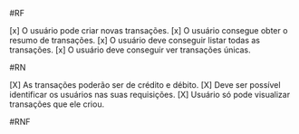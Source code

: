 #RF

[x] O usuário pode criar novas transações.
[x] O usuário consegue obter o resumo de transações.
[x] O usuário deve conseguir listar todas as transações. 
[x] O usuário deve conseguir ver transações únicas.

#RN

[X] As transações poderão ser de crédito e débito.
[X] Deve ser possível identificar os usuários nas suas requisições.
[X] Usuário só pode visualizar transações que ele criou.


#RNF
